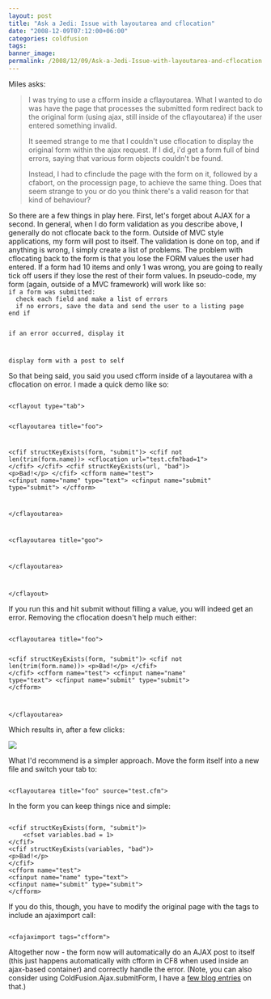 ```yaml
---
layout: post
title: "Ask a Jedi: Issue with layoutarea and cflocation"
date: "2008-12-09T07:12:00+06:00"
categories: coldfusion 
tags: 
banner_image: 
permalink: /2008/12/09/Ask-a-Jedi-Issue-with-layoutarea-and-cflocation
---
```


Miles asks:

<blockquote>
<p>
I was trying to use a cfform inside a cflayoutarea. What I wanted to do was have the page that processes the submitted
form redirect back to the original form  (using ajax, still inside of the cflayoutarea) if the user entered something invalid.
</p>

<p>
It seemed strange to me that I couldn't use cflocation to display the original form within the ajax request. If I did, i'd get a form full of bind errors, saying that various form
objects couldn't be found.
</p>

<p>
Instead, I had to cfinclude the page with the form on it, followed by a cfabort, on the processign page, to achieve the same thing. Does that seem strange to you or do you think there's a valid reason for that kind of behaviour?
</p>
</blockquote>
<!--more-->
So there are a few things in play here. First, let's forget about AJAX for a second. In general, when I do form validation as you describe above, I generally do not cflocate back to the form. Outside of MVC style applications, my form will post to itself. The validation is done on top, and if anything is wrong, I simply create a list of problems. The problem with cflocating back to the form is that you lose the FORM values the user had entered. If a form had 10 items and only 1 was wrong, you are going to really tick off users if they lose the rest of their form values. In pseudo-code, my form (again, outside of a MVC framework) will work like so:

<code>
if a form was submitted:
  check each field and make a list of errors
  if no errors, save the data and send the user to a listing page
end if

if an error occurred, display it

display form with a post to self
</code>

So that being said, you said you used cfform inside of a layoutarea with a cflocation on error. I made a quick demo like so:

<code>
&lt;cflayout type="tab"&gt;

&lt;cflayoutarea title="foo"&gt;

&lt;cfif structKeyExists(form, "submit")&gt;
	&lt;cfif not len(trim(form.name))&gt;
    	&lt;cflocation url="test.cfm?bad=1"&gt;
    &lt;/cfif&gt;
&lt;/cfif&gt;
&lt;cfif structKeyExists(url, "bad")&gt;
&lt;p&gt;Bad!&lt;/p&gt;
&lt;/cfif&gt;
&lt;cfform name="test"&gt;
&lt;cfinput name="name" type="text"&gt;
&lt;cfinput name="submit" type="submit"&gt;
&lt;/cfform&gt;

&lt;/cflayoutarea&gt;

&lt;cflayoutarea title="goo"&gt;

&lt;/cflayoutarea&gt;

&lt;/cflayout&gt;
</code>

If you run this and hit submit without filling a value, you will indeed get an error. Removing the cflocation doesn't help much either:

<code>
&lt;cflayoutarea title="foo"&gt;

&lt;cfif structKeyExists(form, "submit")&gt;
	&lt;cfif not len(trim(form.name))&gt;
		&lt;p&gt;Bad!&lt;/p&gt;
    &lt;/cfif&gt;
&lt;/cfif&gt;
&lt;cfform name="test"&gt;
&lt;cfinput name="name" type="text"&gt;
&lt;cfinput name="submit" type="submit"&gt;
&lt;/cfform&gt;

&lt;/cflayoutarea&gt;
</code>

Which results in, after a few clicks:

<img src="https://static.raymondcamden.com/images//Picture 127.png">

What I'd recommend is a simpler approach. Move the form itself into a new file and switch your tab to:

<code>
&lt;cflayoutarea title="foo" source="test.cfm"&gt;
</code>

In the form you can keep things nice and simple:

<code>
&lt;cfif structKeyExists(form, "submit")&gt;
    &lt;cfset variables.bad = 1&gt;
&lt;/cfif&gt;
&lt;cfif structKeyExists(variables, "bad")&gt;
&lt;p&gt;Bad!&lt;/p&gt;
&lt;/cfif&gt;
&lt;cfform name="test"&gt;
&lt;cfinput name="name" type="text"&gt;
&lt;cfinput name="submit" type="submit"&gt;
&lt;/cfform&gt;
</code>

If you do this, though, you have to modify the original page with the tags to include an ajaximport call:

<code>
&lt;cfajaximport tags="cfform"&gt;
</code>

Altogether now - the form now will automatically do an AJAX post to itself (this just happens automatically with cfform in CF8 when used inside an ajax-based container) and correctly handle the error. (Note, you can also consider using ColdFusion.Ajax.submitForm, I have a <a href="http://www.coldfusionjedi.com/search.cfm/ajax.submitform">few blog entries</a> on that.)